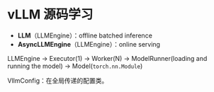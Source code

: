 # vLLM 源码学习

- **LLM**（LLMEngine）：offline batched inference
- **AsyncLLMEngine**（LLMEngine）：online serving

LLMEngine -> Executor(1) -> Worker(N) -> ModelRunner(loading and running the model) -> Model(`torch.nn.Module`)

VllmConfig：在全局传递的配置类。
